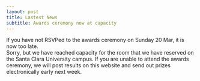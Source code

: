 ```yaml
---
layout: post
title: Lastest News
subtitle: Awards ceremony now at capacity
---
```


If you have not RSVPed to the awards ceremony on Sunday 20 Mar, it is now too late.  
Sorry, but we have reached capacity for the room that we have reserved on the Santa Clara University campus. 
If you are unable to attend the awards ceremony, we will post results on this website and send out prizes electronically early next week.  
